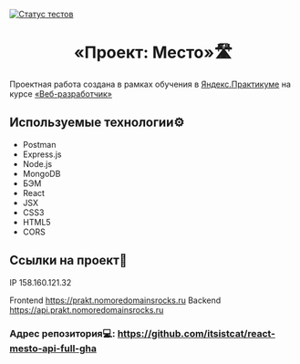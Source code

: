 [![Статус тестов](../../actions/workflows/tests.yml/badge.svg)](../../actions/workflows/tests.yml)

<h1 align="center">«Проект: Место»🛣</h1>

Проектная работа создана в рамках обучения в [Яндекс.Практикуме](https://practicum.yandex.ru/ "Яндекс Практикум") на курсе [«Веб-разработчик»](https://practicum.yandex.ru/web/ "Курс «Веб‑разработчик» — Яндекс Практикум")

## Используемые технологии⚙️

- Postman
- Express.js
- Node.js
- MongoDB
- БЭМ
- React
- JSX
- CSS3
- HTML5
- CORS

## Ссылки на проект🔗

IP 158.160.121.32

Frontend https://prakt.nomoredomainsrocks.ru
Backend https://api.prakt.nomoredomainsrocks.ru

### Адрес репозитория💻: https://github.com/itsistcat/react-mesto-api-full-gha
